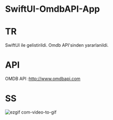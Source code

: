 # SwiftUI-OmdbAPI-App
 
# TR
SwiftUI ile gelistirildi. Omdb API'sinden yararlanildi.

# API
OMDB API :http://www.omdbapi.com

# SS

![ezgif com-video-to-gif](https://user-images.githubusercontent.com/46056478/126194953-1a6fe8b4-bbf2-4d23-a88b-7777af5966d0.gif)
